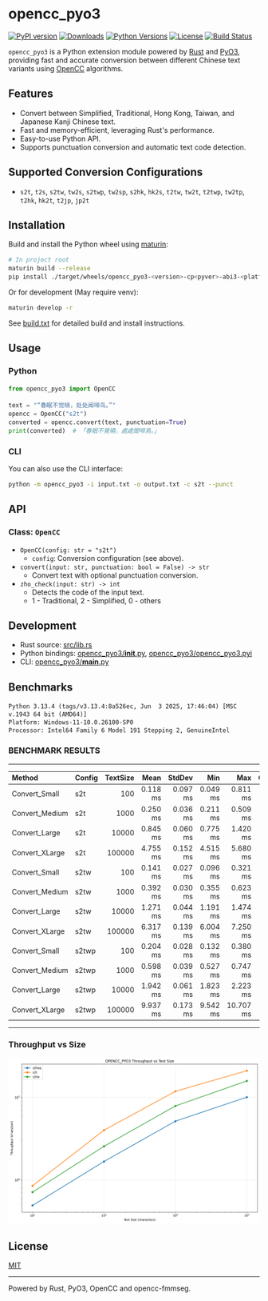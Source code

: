 # opencc_pyo3
[![PyPI version](https://img.shields.io/pypi/v/opencc-pyo3.svg)](https://pypi.org/project/opencc-pyo3/)
[![Downloads](https://pepy.tech/badge/opencc-pyo3)](https://pepy.tech/project/opencc-pyo3)
[![Python Versions](https://img.shields.io/pypi/pyversions/opencc-pyo3.svg)](https://pypi.org/project/opencc-pyo3/)
[![License](https://img.shields.io/github/license/laisuk/opencc_pyo3)](https://github.com/laisuk/opencc_pyo3/blob/main/LICENSE)
[![Build Status](https://github.com/laisuk/opencc_pyo3/actions/workflows/build.yml/badge.svg)](https://github.com/laisuk/opencc_pyo3/actions/workflows/build.yml)

`opencc_pyo3` is a Python extension module powered by [Rust](https://www.rust-lang.org/) and [PyO3](https://pyo3.rs/), providing fast and accurate conversion between different Chinese text variants using [OpenCC](https://github.com/BYVoid/OpenCC) algorithms.

## Features

- Convert between Simplified, Traditional, Hong Kong, Taiwan, and Japanese Kanji Chinese text.
- Fast and memory-efficient, leveraging Rust's performance.
- Easy-to-use Python API.
- Supports punctuation conversion and automatic text code detection.

## Supported Conversion Configurations

- `s2t`, `t2s`, `s2tw`, `tw2s`, `s2twp`, `tw2sp`, `s2hk`, `hk2s`, `t2tw`, `tw2t`, `t2twp`, `tw2tp`, `t2hk`, `hk2t`, `t2jp`, `jp2t`

## Installation

Build and install the Python wheel using [maturin](https://github.com/PyO3/maturin):

```sh
# In project root
maturin build --release
pip install ./target/wheels/opencc_pyo3-<version>-cp<pyver>-abi3-<platform>.whl
```

Or for development (May require venv):

```sh
maturin develop -r
```

See [build.txt](https://github.com/laisuk/opencc_pyo3/blob/master/build.txt) for detailed build and install instructions.

## Usage

### Python

```python
from opencc_pyo3 import OpenCC

text = "“春眠不觉晓，处处闻啼鸟。”"
opencc = OpenCC("s2t")
converted = opencc.convert(text, punctuation=True)
print(converted)  # 「春眠不覺曉，處處聞啼鳥。」
```

### CLI

You can also use the CLI interface:

```sh
python -m opencc_pyo3 -i input.txt -o output.txt -c s2t --punct
```

## API

### Class: `OpenCC`

- `OpenCC(config: str = "s2t")`
    - `config`: Conversion configuration (see above).
- `convert(input: str, punctuation: bool = False) -> str`
    - Convert text with optional punctuation conversion.
- `zho_check(input: str) -> int`
    - Detects the code of the input text.
    - 1 - Traditional, 2 - Simplified, 0 - others

## Development

- Rust source: [src/lib.rs](https://github.com/laisuk/opencc_pyo3/blob/master/src/lib.rs)
- Python bindings: [opencc_pyo3/__init__.py](https://github.com/laisuk/opencc_pyo3/blob/master/opencc_pyo3/__init__.py), [opencc_pyo3/opencc_pyo3.pyi](https://github.com/laisuk/opencc_pyo3/blob/master/opencc_pyo3/opencc_pyo3.pyi)
- CLI: [opencc_pyo3/__main__.py](https://github.com/laisuk/opencc_pyo3/blob/master/opencc_pyo3/__main__.py)

## Benchmarks

```
Python 3.13.4 (tags/v3.13.4:8a526ec, Jun  3 2025, 17:46:04) [MSC v.1943 64 bit (AMD64)]
Platform: Windows-11-10.0.26100-SP0
Processor: Intel64 Family 6 Model 191 Stepping 2, GenuineIntel
```

### BENCHMARK RESULTS

---

| Method            | Config  |  TextSize |      Mean |    StdDev |       Min |       Max |   Ops/sec | Chars/sec |
|:------------------|:--------|----------:|----------:|----------:|----------:|----------:|----------:|----------:|
| Convert_Small     | s2t     |       100 |  0.118 ms |  0.097 ms |  0.049 ms |  0.811 ms |      8499 |    849910 |
| Convert_Medium    | s2t     |      1000 |  0.250 ms |  0.036 ms |  0.211 ms |  0.509 ms |      4004 |   4003531 |
| Convert_Large     | s2t     |     10000 |  0.845 ms |  0.060 ms |  0.775 ms |  1.420 ms |      1184 |  11835419 |
| Convert_XLarge    | s2t     |    100000 |  4.755 ms |  0.152 ms |  4.515 ms |  5.680 ms |       210 |  21030543 |
| Convert_Small     | s2tw    |       100 |  0.141 ms |  0.027 ms |  0.096 ms |  0.321 ms |      7111 |    711093 |
| Convert_Medium    | s2tw    |      1000 |  0.392 ms |  0.030 ms |  0.355 ms |  0.623 ms |      2552 |   2552127 |
| Convert_Large     | s2tw    |     10000 |  1.271 ms |  0.044 ms |  1.191 ms |  1.474 ms |       787 |   7869452 |
| Convert_XLarge    | s2tw    |    100000 |  6.317 ms |  0.139 ms |  6.004 ms |  7.250 ms |       158 |  15831322 |
| Convert_Small     | s2twp   |       100 |  0.204 ms |  0.028 ms |  0.132 ms |  0.380 ms |      4911 |    491118 |
| Convert_Medium    | s2twp   |      1000 |  0.598 ms |  0.039 ms |  0.527 ms |  0.747 ms |      1671 |   1671296 |
| Convert_Large     | s2twp   |     10000 |  1.942 ms |  0.061 ms |  1.823 ms |  2.223 ms |       515 |   5149357 |
| Convert_XLarge    | s2twp   |    100000 |  9.937 ms |  0.173 ms |  9.542 ms | 10.707 ms |       101 |  10063174 |

---


### Throughput vs Size

![ThroughputVsSizeChart](https://github.com/laisuk/opencc_pyo3/blob/master/assets/throughput_vs_size.png)

## License

[MIT](https://github.com/laisuk/opencc_pyo3/blob/master/LICENSE)

---

Powered by Rust, PyO3, OpenCC and opencc-fmmseg.